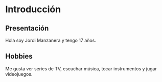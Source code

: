 # Introducción

## Presentación

Hola soy Jordi Manzanera y tengo 17 años.

## Hobbies

Me gusta ver series de TV, escuchar música, tocar instrumentos y jugar videojuegos.
